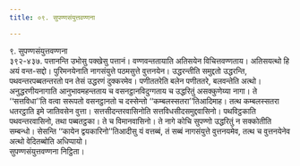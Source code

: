 ```yaml
---
title: ०९. सुपण्णसंयुत्तवण्णना

---
```

९. सुपण्णसंयुत्तवण्णना  
३९२-४३७. पत्तानन्ति उभोसु पक्खेसु पत्तानं। वण्णवन्ततायाति अतिसयेन विचित्तवण्णताय। अतिसयत्थो हि अयं वन्त-सद्दो। पुरिमनयेनाति नागसंयुत्ते पठमसुत्ते वुत्तनयेन। उद्धरन्तीति समुद्दतो उद्धरन्ति, पथवन्तरपब्बतन्तरतो पन तेसं उद्धरणं दुक्‍करमेव। पणीततरेति बलेन पणीततरे, बलवन्तेति अत्थो। अनुद्धरणीयनागाति आनुभावमहन्तताय च वसनट्ठानविदुग्गताय च उद्धरितुं असक्‍कुणेय्या नागा। ते ‘‘सत्तविधा’’ति वत्वा सरूपतो वसनट्ठानतो च दस्सेन्तो ‘‘कम्बलस्सतरा’’तिआदिमाह। तत्थ कम्बलस्सतरा धतरट्ठाति इमे जातिवसेन वुत्ता। सत्तसीदन्तरवासिनोति सत्तविधसीदसमुद्दवासिनो। पथविट्ठकाति पथवन्तरवासिनो, तथा पब्बतट्ठका। ते च विमानवासिनो। ते नागे कोचि सुपण्णो उद्धरितुं न सक्‍कोतीति सम्बन्धो। सेसन्ति ‘‘कायेन द्वयकारिनो’’तिआदीसु यं वत्तब्बं, तं सब्बं नागसंयुत्ते वुत्तनयमेव, तत्थ च वुत्तनयेनेव अत्थो वेदितब्बोति अधिप्पायो।  
सुपण्णसंयुत्तवण्णना निट्ठिता।  
